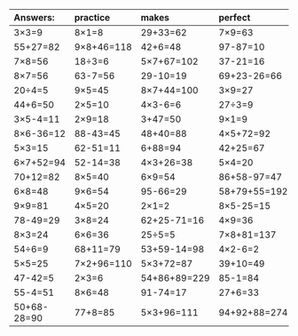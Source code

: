 | Answers: | practice | makes | perfect | ! |
| :--- | :--- | :--- | :--- | :--- |
| 3×3=9 | 8×1=8 | 29+33=62 | 7×9=63 | 9×8=72 | 
| 55+27=82 | 9×8+46=118 | 42+6=48 | 97-87=10 | 8×9=72 | 
| 7×8=56 | 18÷3=6 | 5×7+67=102 | 37-21=16 | 49+55+86=190 | 
| 8×7=56 | 63-7=56 | 29-10=19 | 69+23-26=66 | 3×5-14=1 | 
| 20÷4=5 | 9×5=45 | 8×7+44=100 | 3×9=27 | 53+18=71 | 
| 44+6=50 | 2×5=10 | 4×3-6=6 | 27÷3=9 | 9×2=18 | 
| 3×5-4=11 | 2×9=18 | 3+47=50 | 9×1=9 | 6×4-10=14 | 
| 8×6-36=12 | 88-43=45 | 48+40=88 | 4×5+72=92 | 4÷2=2 | 
| 5×3=15 | 62-51=11 | 6+88=94 | 42+25=67 | 5+56=61 | 
| 6×7+52=94 | 52-14=38 | 4×3+26=38 | 5×4=20 | 8×7-12=44 | 
| 70+12=82 | 8×5=40 | 6×9=54 | 86+58-97=47 | 6×1=6 | 
| 6×8=48 | 9×6=54 | 95-66=29 | 58+79+55=192 | 72-50=22 | 
| 9×9=81 | 4×5=20 | 2×1=2 | 8×5-25=15 | 3×7=21 | 
| 78-49=29 | 3×8=24 | 62+25-71=16 | 4×9=36 | 34+2-24=12 | 
| 8×3=24 | 6×6=36 | 25÷5=5 | 7×8+81=137 | 3×6=18 | 
| 54÷6=9 | 68+11=79 | 53+59-14=98 | 4×2-6=2 | 2×6=12 | 
| 5×5=25 | 7×2+96=110 | 5×3+72=87 | 39+10=49 | 62+17=79 | 
| 47-42=5 | 2×3=6 | 54+86+89=229 | 85-1=84 | 60+56+19=135 | 
| 55-4=51 | 8×6=48 | 91-74=17 | 27+6=33 | 32+28=60 | 
| 50+68-28=90 | 77+8=85 | 5×3+96=111 | 94+92+88=274 | 4×3=12 | 
